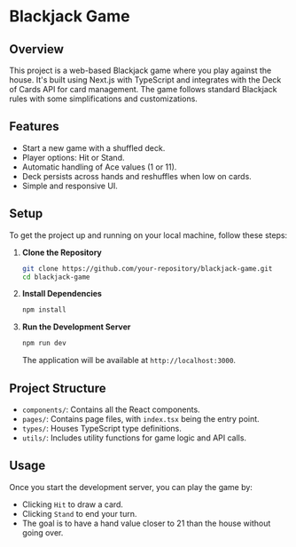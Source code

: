 # Blackjack Game

## Overview
This project is a web-based Blackjack game where you play against the house. It's built using Next.js with TypeScript and integrates with the Deck of Cards API for card management. The game follows standard Blackjack rules with some simplifications and customizations.

## Features
- Start a new game with a shuffled deck.
- Player options: Hit or Stand.
- Automatic handling of Ace values (1 or 11).
- Deck persists across hands and reshuffles when low on cards.
- Simple and responsive UI.

## Setup
To get the project up and running on your local machine, follow these steps:

1. **Clone the Repository**

   ```bash
   git clone https://github.com/your-repository/blackjack-game.git
   cd blackjack-game
   ```

2. **Install Dependencies**

   ```bash
   npm install
   ```

3. **Run the Development Server**

   ```bash
   npm run dev
   ```

   The application will be available at `http://localhost:3000`.

## Project Structure
- `components/`: Contains all the React components.
- `pages/`: Contains page files, with `index.tsx` being the entry point.
- `types/`: Houses TypeScript type definitions.
- `utils/`: Includes utility functions for game logic and API calls.

## Usage
Once you start the development server, you can play the game by:
- Clicking `Hit` to draw a card.
- Clicking `Stand` to end your turn.
- The goal is to have a hand value closer to 21 than the house without going over.